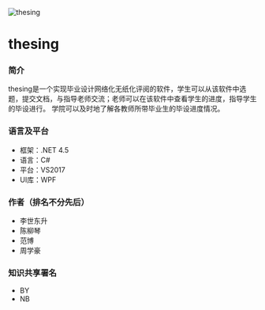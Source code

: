 ![thesing](https://github.com/2019-summer-internship/Csharp/blob/master/design/brand/logo/image/thesing-logo-h-white.png)

# thesing

### 简介
thesing是一个实现毕业设计网络化无纸化评阅的软件，学生可以从该软件中选题，提交文档，与指导老师交流；老师可以在该软件中查看学生的进度，指导学生的毕设进行。
学院可以及时地了解各教师所带毕业生的毕设进度情况。

### 语言及平台
* 框架：.NET 4.5
* 语言：C#
* 平台：VS2017
* UI库：WPF

### 作者（排名不分先后）
* 李世东升
* 陈柳琴
* 范博
* 周学豪

### 知识共享署名
* BY
* NB

